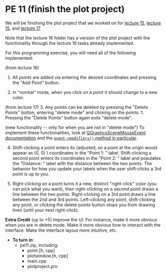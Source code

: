 PE 11 (finish the plot project)
==============

We will be finishing the plot project that we worked on for [lecture 15](../lectures/15_displaying_graphics_qt/), [lecture 15](../lectures/16_qt_plotting_graphics_objs/), and [lecture 17](../lectures/17_coding_qt_deletepoints/).

Note that the lecture 16 folder has a version of the plot project with the functionality through the lecture 16 tasks already implemented.

For this programming exercise, you will need all of the following implemented:

(from lecture 16)
1. All points are added via entering the desired coordinates and pressing the "Add Point" button.

2. In "normal" mode, when you click on a point it should change to a new color.

(from lecture 17)
3. Any points can be deleted by pressing the "Delete Points" button, entering "delete mode" and clicking on the points.
    1. Pressing the "Delete Points" button again exits "delete mode".

(new functionality -- only for when you are not in "delete mode")
To implement these functionalities, look at [QGraphcsSceneMouseEvent documentation](http://doc.qt.io/qt-5/qgraphicsscenemouseevent.html) and the [`event->modifiers()` method in particular](http://doc.qt.io/qt-5/qgraphicsscenemouseevent.html#modifiers).

4. Shift-clicking a point enters its (adjusted, so a point at the origin would appear as (0, 0) ) coordinates in the "Point 1: " label. Shift-clicking a second point enters its coordinates in the "Point 2: " label and populates the "Distance: " label with the distance between the two points. The behavior for how you update your labels when the user shift-clicks a 3rd point is up to you.

5. Right-clicking on a point turns it a new, distinct "right-click" color (you can pick what you want), then right-clicking on a second point draws a line between the two points. Right-clicking on a 3rd point draws a line between the 2nd and 3rd points. Left-clicking any point, shift-clicking any point, or clicking the delete points button stops you from drawing lines (until your next right-click).


__Extra Credit__ (up to +5)
Improve the UI. For instance, make it more obvious when you are in delete mode. Make it more obvious how to interact with the interface. Make the interface layout more intuitive, etc.


- __To turn in__:
    - pe11.zip, including:
        - point.[h, cpp]
        - plotwindow.[h, cpp]
        - main.cpp
        - plotproject.pro
